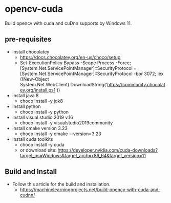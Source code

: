 # opencv-cuda
Build opencv with cuda and cuDnn supports by Windows 11.
## pre-requisites
* install chocolatey 
  * https://docs.chocolatey.org/en-us/choco/setup
  * Set-ExecutionPolicy Bypass -Scope Process -Force; [System.Net.ServicePointManager]::SecurityProtocol = [System.Net.ServicePointManager]::SecurityProtocol -bor 3072; iex ((New-Object System.Net.WebClient).DownloadString('https://community.chocolatey.org/install.ps1'))
* install java 8
  * choco install -y jdk8
* install python
  * choco install -y python
* install visual studio 2019 v.16
  *  choco install -y visualstudio2019community
* install cmake version 3.23
  * choco install -y cmake --version=3.23
* install cuda toolkits
  * choco install -y cuda
  * or download site: https://developer.nvidia.com/cuda-downloads?target_os=Windows&target_arch=x86_64&target_version=11

## Build and Install
* Follow this article for the build and installation. 
  * https://machinelearningprojects.net/build-opencv-with-cuda-and-cudnn/
